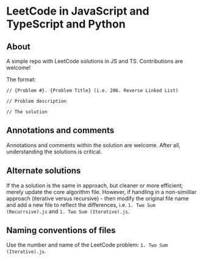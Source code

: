 # LeetCode in JavaScript and TypeScript and Python

## About

A simple repo with LeetCode solutions in JS and TS.
Contributions are welcome!

The format:

```
// {Problem #}. {Problem Title} (i.e. 206. Reverse Linked List)

// Problem description

// The solution
```

## Annotations and comments

Annotations and comments within the solution are welcome.
After all, understanding the solutions is critical.

## Alternate solutions

If the a solution is the same in approach, but cleaner or
more efficient; merely update the core algorithm file.
However, if handling in a non-simililar approach (iterative
versus recursive) - then modify the original file name and
add a new file to reflect the differences, i.e. `1. Two Sum
(Recurrsive).js` and `1. Two Sum (Iterative).js`.

## Naming conventions of files

Use the number and name of the LeetCode problem: `1. Two Sum (Iterative).js`. 
